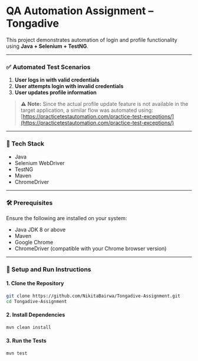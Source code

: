 # QA Automation Assignment – Tongadive

This project demonstrates automation of login and profile functionality using **Java + Selenium + TestNG**.

---

### ✅ Automated Test Scenarios

1. **User logs in with valid credentials**
2. **User attempts login with invalid credentials**
3. **User updates profile information**

> ⚠️ **Note:** Since the actual profile update feature is not available in the target application, a similar flow was automated using:  
> [https://practicetestautomation.com/practice-test-exceptions/](https://practicetestautomation.com/practice-test-exceptions/)

---

### 🔧 Tech Stack

- Java
- Selenium WebDriver
- TestNG
- Maven
- ChromeDriver

---

### 🛠️ Prerequisites

Ensure the following are installed on your system:

- Java JDK 8 or above  
- Maven  
- Google Chrome  
- ChromeDriver (compatible with your Chrome browser version)

---

### 🚀 Setup and Run Instructions

#### 1. Clone the Repository

```bash
git clone https://github.com/NikitaBairwa/Tongadive-Assignment.git
cd Tongadive-Assignment
```
#### 2. Install Dependencies

```bash
mvn clean install
```
#### 3. Run the Tests

```bash
mvn test
```


